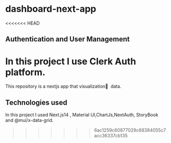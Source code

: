 # dashboard-next-app
<<<<<<< HEAD
## Authentication and User Management
 In this project I use Clerk Auth platform.
=======
This repository is a nextjs app that  visualization ِ data.

## Technologies used
In this project I used Next.js14 , Material UI,ChartJs,NextAuth, StoryBook and @mui/x-data-grid.


>>>>>>> 6ac1259c60877029c68384055c7acc36337cb135

